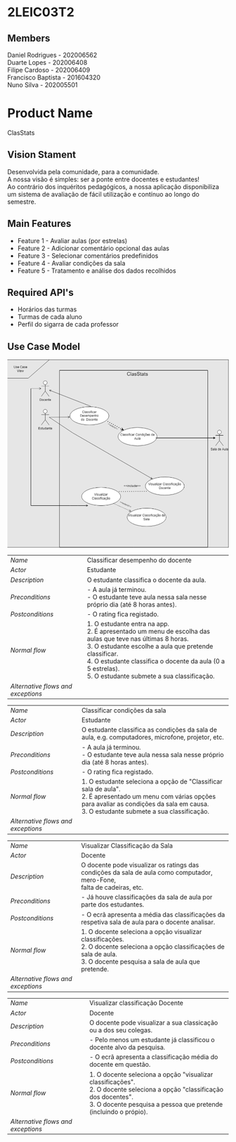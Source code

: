 # 2LEIC03T2

## Members

Daniel Rodrigues - 202006562 <br>
Duarte Lopes - 202006408 <br>
Filipe Cardoso - 202006409 <br>
Francisco Baptista - 201604320 <br>
Nuno Silva - 202005501 <br>

# Product Name
ClasStats

## Vision Stament
Desenvolvida pela comunidade, para a comunidade. <br>
A nossa visão é simples: ser a ponte entre docentes e estudantes! <br>
Ao contrário dos inquéritos pedagógicos, a nossa aplicação disponibiliza um sistema de avaliação de fácil utilização e contínuo ao longo do semestre.

## Main Features
 - Feature 1 - Avaliar aulas (por estrelas)
 - Feature 2 - Adicionar comentário opcional das aulas
 - Feature 3 - Selecionar comentários predefinidos
 - Feature 4 - Avaliar condições da sala
 - Feature 5 - Tratamento e análise dos dados recolhidos


## Required API's
- Horários das turmas
- Turmas de cada aluno
- Perfil do sigarra de cada professor


## Use Case Model

 <p align="center" justify="center">
  <img src="https://github.com/LEIC-ES-2021-22/2LEIC03T2/blob/main/images/UseCases.png"/>
</p>

|||
| --- | --- |
| *Name* | Classificar desempenho do docente |
| *Actor* |  Estudante | 
| *Description* | O estudante classifica o docente da aula. |
| *Preconditions* | - A aula já terminou. <br>  - O estudante teve aula nessa sala nesse próprio dia (até 8 horas antes). |
| *Postconditions* |  - O rating fica registado. |
| *Normal flow* | 1. O estudante entra na app.<br> 2. É apresentado um menu de escolha das aulas que teve nas últimas 8 horas.<br> 3. O estudante escolhe a aula que pretende classificar.<br> 4. O estudante classifica o docente da aula (0 a 5 estrelas).<br> 5. O estudante submete a sua classificação. |
| *Alternative flows and exceptions* |  |

|||
| --- | --- |
| *Name* | Classificar condições da sala |
| *Actor* |  Estudante | 
| *Description* | O estudante classifica as condições da sala de aula, e.g. computadores, microfone, projetor, etc. |
| *Preconditions* | - A aula já terminou. <br>  - O estudante teve aula nessa sala nesse próprio dia (até 8 horas antes). |
| *Postconditions* |  - O rating fica registado. |
| *Normal flow* | 1. O estudante seleciona a opção de "Classificar sala de aula".<br> 2. É apresentado um menu com várias opções para avaliar as condições da sala em causa.<br> 3. O estudante submete a sua classificação. |
| *Alternative flows and exceptions* |  |

|||
| --- | --- |
| *Name* | Visualizar Classificação da Sala |
| *Actor* |  Docente | 
| *Description* | O docente pode visualizar os ratings das condições da sala de aula como computador, mero-Fone,<br> falta de cadeiras, etc. |
| *Preconditions* | - Já houve classificações da sala de aula por parte dos estudantes. |
| *Postconditions* | - O ecrã apresenta a média das classificações da respetiva sala de aula para o docente analisar. |
| *Normal flow* | 1. O docente seleciona a opção visualizar classificações.<br> 2. O docente seleciona a opção classificações de sala de aula.<br> 3. O docente pesquisa a sala de aula que pretende. |
| *Alternative flows and exceptions* |  |


|||
| --- | --- |
| *Name* | Visualizar classificação Docente |
| *Actor* |  Docente | 
| *Description* | O docente pode visualizar a sua classicação ou a dos seu colegas.  |
| *Preconditions* | - Pelo menos um estudante já classificou o docente alvo da pesquisa. |
| *Postconditions* |  - O ecrã apresenta a classificação média do docente em questão. |
| *Normal flow* | 1. O docente seleciona a opção "visualizar classificações".<br> 2. O docente seleciona a opção "classificação dos docentes".<br> 3. O docente pesquisa a pessoa que pretende (incluindo o própio). |
| *Alternative flows and exceptions* |  |
